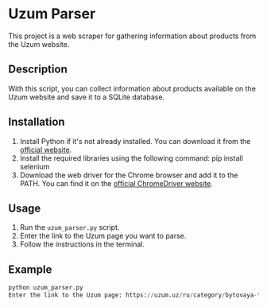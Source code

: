 # Uzum Parser

This project is a web scraper for gathering information about products from the Uzum website.

## Description

With this script, you can collect information about products available on the Uzum website and save it to a SQLite database.

## Installation

1. Install Python if it's not already installed. You can download it from the [official website](https://www.python.org/).
2. Install the required libraries using the following command:
   pip install selenium
4. Download the web driver for the Chrome browser and add it to the PATH. You can find it on the [official ChromeDriver website](https://sites.google.com/a/chromium.org/chromedriver/downloads).

## Usage

1. Run the `uzum_parser.py` script.
2. Enter the link to the Uzum page you want to parse.
3. Follow the instructions in the terminal.

## Example

```python
python uzum_parser.py
Enter the link to the Uzum page: https://uzum.uz/ru/category/bytovaya-tekhnika-10004
